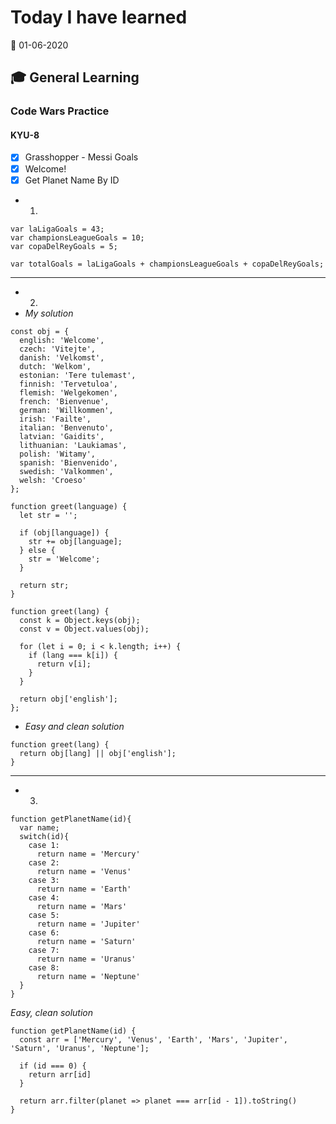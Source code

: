 # Today I have learned

:calendar: 01-06-2020

## :mortar_board: General Learning

### Code Wars Practice

#### KYU-8

- [x] Grasshopper - Messi Goals
- [x] Welcome!
- [x] Get Planet Name By ID

- 1.

```
var laLigaGoals = 43;
var championsLeagueGoals = 10;
var copaDelReyGoals = 5;

var totalGoals = laLigaGoals + championsLeagueGoals + copaDelReyGoals;
```

---

- 2.
- _My solution_

```
const obj = {
  english: 'Welcome',
  czech: 'Vitejte',
  danish: 'Velkomst',
  dutch: 'Welkom',
  estonian: 'Tere tulemast',
  finnish: 'Tervetuloa',
  flemish: 'Welgekomen',
  french: 'Bienvenue',
  german: 'Willkommen',
  irish: 'Failte',
  italian: 'Benvenuto',
  latvian: 'Gaidits',
  lithuanian: 'Laukiamas',
  polish: 'Witamy',
  spanish: 'Bienvenido',
  swedish: 'Valkommen',
  welsh: 'Croeso'
};

function greet(language) {
  let str = '';

  if (obj[language]) {
    str += obj[language];
  } else {
    str = 'Welcome';
  }

  return str;
}
```

```
function greet(lang) {
  const k = Object.keys(obj);
  const v = Object.values(obj);

  for (let i = 0; i < k.length; i++) {
    if (lang === k[i]) {
      return v[i];
    }
  }
  
  return obj['english'];
};
```

- _Easy and clean solution_

```
function greet(lang) {
  return obj[lang] || obj['english'];
}
```

---

- 3.

```
function getPlanetName(id){
  var name;
  switch(id){
    case 1:
      return name = 'Mercury'
    case 2:
      return name = 'Venus'
    case 3:
      return name = 'Earth'
    case 4:
      return name = 'Mars'
    case 5:
      return name = 'Jupiter'
    case 6:
      return name = 'Saturn'
    case 7:
      return name = 'Uranus'
    case 8:
      return name = 'Neptune'
  }
}
```

_Easy, clean solution_

```
function getPlanetName(id) {
  const arr = ['Mercury', 'Venus', 'Earth', 'Mars', 'Jupiter', 'Saturn', 'Uranus', 'Neptune'];
  
  if (id === 0) {
    return arr[id]
  }

  return arr.filter(planet => planet === arr[id - 1]).toString()
}
```